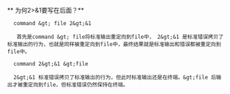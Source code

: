 **      为何2&gt;&1要写在后面？**

      command &gt; file 2&gt;&1 

       首先是command &gt; file将标准输出重定向到file中， 2&gt;&1 是标准错误拷贝了标准输出的行为，也就是同样被重定向到file中，最终结果就是标准输出和错误都被重定向到file中。 

      command 2&gt;&1 &gt;file 

      2&gt;&1 标准错误拷贝了标准输出的行为，但此时标准输出还是在终端。&gt;file 后输出才被重定向到file，但标准错误仍然保持在终端。

